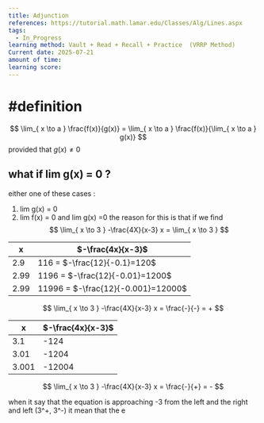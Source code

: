 ```yaml
---
title: Adjunction
references: https://tutorial.math.lamar.edu/Classes/Alg/Lines.aspx
tags:
  - In_Progress
learning method: Vault + Read + Recall + Practice  (VRRP Method)
Current date: 2025-07-21
amount of time: 
learning score:
---
```

# #definition  

$$
\lim_{  x  \to  a }   \frac{f(x)}{g(x)}  = \lim_{ x \to a }   \frac{f(x)}{\lim_{ x \to a } g(x)} 
$$
provided  that $g(x)\neq 0$ 

## what if lim g(x)  = 0 ?  
either one of these cases : 
1.   lim g(x) = 0  
2. lim f(x)  = 0 and lim g(x)  =0 
the reason for this is that if we find
$$
\lim_{ x \to 3 } -\frac{4X}{x-3}  x =  \lim_{ x  \to 3 }  
$$


| x    | $-\frac{4x}{x-3}$                    |
| ---- | ------------------------------------ |
| 2.9  | 116  =   $-\frac{12}{-0.1}=120$      |
| 2.99 | 1196 =   $-\frac{12}{-0.01}=1200$    |
| 2.99 | 11996 =   $-\frac{12}{-0.001}=12000$ |
$$
\lim_{ x \to 3 } -\frac{4X}{x-3}  x = \frac{-}{-}   =  + 
$$


| x     | $-\frac{4x}{x-3}$ |
| ----- | ----------------- |
| 3.1   | -124              |
| 3.01  | -1204             |
| 3.001 | -12004            |
$$
\lim_{ x \to 3 } -\frac{4X}{x-3}  x = \frac{-}{+}   =  - 
$$


when  it say that the equation is approaching -3  from the left and the right and left (3^+, 3^-) it mean that the e


